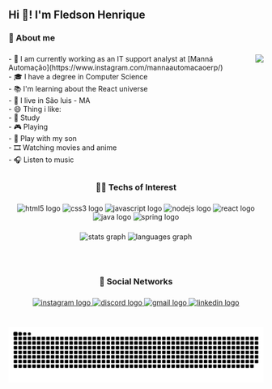 <h2 align="left">Hi 👋! I'm Fledson Henrique</h2>

###

<h3 align="left">💬 About me</h3>

###

<img align="right" height="180" src="https://camo.githubusercontent.com/900961311a4a5e1b83db4c9f14b9bdbfc4e1e2736d80d0c7da6152b29bb95291/68747470733a2f2f6d65646961342e67697068792e636f6d2f6d656469612f5262444b61637a71576f76497567794a6d572f67697068792e6769663f6369643d656366303565343730347a6b39636e70693463656368696a387632636172787074363133317133756571353330376735267269643d67697068792e6769662663743d67"  />

###

<p align="left">- 🔭 I am currently working as an IT support analyst at [Manná Automação](https://www.instagram.com/mannaautomacaoerp/)<br>- 🎓 I have a degree in Computer Science<br>- 📚 I'm learning about the React universe<br>- 📌 I live in São luis - MA<br>- 😄 Thing i like: <br>  - 📖 Study<br>  - 🎮 Playing<br>  - 🧒 Play with my son<br>  - 🎞️ Watching movies and anime<br>  - 🎧 Listen to music</p>

###

<h2 align="left"></h2>

###

<h3 align="center">👨‍💻 Techs of Interest</h3>

###

<div align="center">
  <img src="https://cdn.jsdelivr.net/gh/devicons/devicon/icons/html5/html5-original.svg" height="30" width="42" alt="html5 logo"  />
  <img src="https://cdn.jsdelivr.net/gh/devicons/devicon/icons/css3/css3-original.svg" height="30" width="42" alt="css3 logo"  />
  <img src="https://cdn.jsdelivr.net/gh/devicons/devicon/icons/javascript/javascript-original.svg" height="30" width="42" alt="javascript logo"  />
  <img src="https://cdn.jsdelivr.net/gh/devicons/devicon/icons/nodejs/nodejs-original.svg" height="30" width="42" alt="nodejs logo"  />
  <img src="https://cdn.jsdelivr.net/gh/devicons/devicon/icons/react/react-original.svg" height="30" width="42" alt="react logo"  />
  <img src="https://cdn.jsdelivr.net/gh/devicons/devicon/icons/java/java-original.svg" height="30" width="42" alt="java logo"  />
  <img src="https://cdn.jsdelivr.net/gh/devicons/devicon/icons/spring/spring-original.svg" height="30" width="42" alt="spring logo"  />
</div>

###

<div align="center">
  <img src="https://github-readme-stats.vercel.app/api?hide_title=false&hide_rank=false&show_icons=true&include_all_commits=true&count_private=true&disable_animations=false&theme=dark&locale=en&hide_border=false&username=fledson" height="150" alt="stats graph"  />
  <img src="https://github-readme-stats.vercel.app/api/top-langs?locale=pt-br&hide_title=true&layout=compact&card_width=320&langs_count=5&theme=dark&hide_border=false&username=fledson" height="150" alt="languages graph"  />
</div>

###

<h2 align="left"></h2>

###

<br clear="both">

<h3 align="center">📰 Social Networks</h3>

###

<div align="center">
  <a href="https://www.instagram.com/fledson_henrique/" target="_blank">
    <img src="https://img.shields.io/static/v1?message=Instagram&logo=instagram&label=&color=black&logoColor=white&labelColor=#fff&style=for-the-badge" height="35" alt="instagram logo"  />
  </a>
  <a href="https://discordapp.com/users/Zihenx#3386" target="_blank">
    <img src="https://img.shields.io/static/v1?message=Discord&logo=discord&label=&color=black&logoColor=white&labelColor=#fff&style=for-the-badge" height="35" alt="discord logo"  />
  </a>
  <a href="fledsonhenrique@gmail.com" target="_blank">
    <img src="https://img.shields.io/static/v1?message=Gmail&logo=gmail&label=&color=black&logoColor=white&labelColor=#fff&style=for-the-badge" height="35" alt="gmail logo"  />
  </a>
  <a href="https://www.linkedin.com/in/fledson-henrique-051a9513a/" target="_blank">
    <img src="https://img.shields.io/static/v1?message=LinkedIn&logo=linkedin&label=&color=black&logoColor=white&labelColor=#fff&style=for-the-badge" height="35" alt="linkedin logo"  />
  </a>
</div>

###

<br clear="both">

<img src="https://raw.githubusercontent.com/Fledson/fledson/output/snake.svg" alt="Snake animation" />
